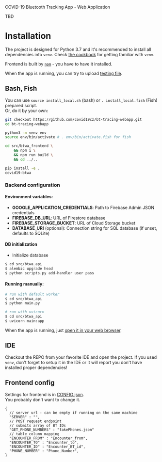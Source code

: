 COVID-19 Bluetooth Tracking App - Web Application

TBD

# Installation

The project is designed for Python 3.7 and it's recommended to install all dependencies into `venv`.
Check [the cookbook](https://uoa-eresearch.github.io/eresearch-cookbook/recipe/2014/11/26/python-virtual-env/)
for getting familiar with `venv`.

Frontend is built by [`npm`](https://www.npmjs.com/) - you have to have it installed.

When the app is running, you can try to upload [testing file](testdata/usertable.xls).

## Bash, Fish

You can use `source install_local.sh` (bash) or `. install_local.fish` (Fish) prepared script.  
Or, do it by your own:

```bash
git checkout https://github.com/covid19cz/bt-tracing-webapp.git
cd bt-tracing-webapp

python3 -m venv env
source env/bin/activate # . env/bin/activate.fish for fish

cd src/btwa_frontend \
    && npm i \
    && npm run build \
    && cd ../..

pip install -e .
covid19-btwa
```

### Backend configuration
#### Environment variables:

- **GOOGLE_APPLICATION_CREDENTIALS**: Path to Firebase Admin JSON credentials
- **FIREBASE_DB_URL**: URL of Firestore database
- **FIREBASE_STORAGE_BUCKET**: URL of Cloud Storage bucket
- **DATABASE_URI** (optional): Connection string for SQL database (if unset, defaults to SQLite)  

#### DB initialization

- Initialize database
```bash
$ cd src/btwa_api
$ alembic upgrade head
$ python scripts.py add-handler user pass
```

#### Running manually:
```bash
# run with default worker
$ cd src/btwa_api
$ python main.py

# run with uvicorn
$ cd src/btwa_api
$ uvicorn main:app
```

When the app is running, just [open it in your web browser](http://localhost:8080).

## IDE

Checkout the REPO from your favorite IDE and open the project. If you used `venv`, don't forget to setup it in the IDE or it will report
you don't have installed proper dependencies!

## Frontend config

Settings for frontend is in [CONFIG.json](src/btwa_frontend/CONFIG.json).  
You probably don't want to change it.

```
{
  // server url - can be empty if running on the same machine
  "SERVER" : "",
  // POST request endpoint
  // submits array of BT IDs
  "GET_PHONE_NUMBERS" : "fakePhones.json"
  // table column mapping
  "ENCOUNTER_FROM" : "Encounter_from",  
  "ENCOUNTER_TO" : "Encounter_to",
  "ENCOUNTER_ID" : "Encounter_BT_id",
  "PHONE_NUMBER" : "Phone_Number",
}
```
